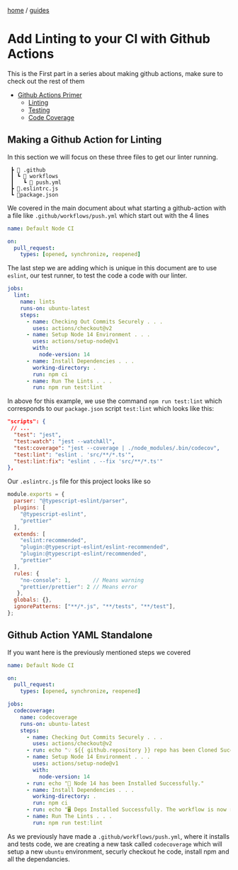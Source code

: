 <p><a href="/">home</a> / <a href="/guides">guides</a></p>
<div class="rainbow-retro"></div>

# Add Linting to your CI with Github Actions

This is the First part in a series about making github actions, make sure to check out the rest of them

 - <a href="/guides/automation/github-actions">Github Actions Primer</a>
   -  <a href="/guides/automation/github-actions-linting">Linting</a>
   -  <a href="/guides/automation/github-actions-testing">Testing</a>
   -  <a href="/guides/automation/github-actions-track-coverage">Code Coverage</a>

## Making a Github Action for Linting

In this section we will focus on these three files to get our linter running. 
```
 ┣ 📂 .github
 ┃ ┗ 📂 workflows
 ┃   ┗ 📜 push.yml
 ┣ 📜.eslintrc.js
 ┗ 📜package.json
```

We covered in the main document about what starting a github-action with a file like `.github/workflows/push.yml` which start out with the 4 lines

```yaml
name: Default Node CI

on:
  pull_request:
    types: [opened, synchronize, reopened]
```

The last step we are adding which is unique in this document are to use `eslint`, our test runner, to test the code a code with our linter. 

```yaml
jobs:
  lint:
    name: lints
    runs-on: ubuntu-latest
    steps:
      - name: Checking Out Commits Securely . . .
        uses: actions/checkout@v2
      - name: Setup Node 14 Environment . . .
        uses: actions/setup-node@v1
        with:
          node-version: 14
      - name: Install Dependencies . . .
        working-directory: .
        run: npm ci
      - name: Run The Lints . . .
        run: npm run test:lint

```

In above for this example, we use the command `npm run test:lint` which corresponds to our `package.json` script `test:lint` which looks like this: 

```json
"scripts": {
 // ...
  "test": "jest",
  "test:watch": "jest --watchAll",
  "test:coverage": "jest --coverage | ./node_modules/.bin/codecov",
  "test:lint": "eslint . 'src/**/*.ts'",
  "test:lint:fix": "eslint . --fix 'src/**/*.ts'"
},
```

Our `.eslintrc.js` file for this project looks like so 

```js
module.exports = {
  parser: "@typescript-eslint/parser",
  plugins: [
    "@typescript-eslint",
    "prettier"
  ],
  extends: [
    "eslint:recommended",
    "plugin:@typescript-eslint/eslint-recommended",
    "plugin:@typescript-eslint/recommended",
    "prettier"
  ],
  rules: {
    "no-console": 1,       // Means warning
    "prettier/prettier": 2 // Means error
   },
  globals: {},
  ignorePatterns: ["**/*.js", "**/tests", "**/test"],
};

```


## Github Action YAML Standalone

If you  want here is the previously mentioned steps we covered

```yaml
name: Default Node CI

on:
  pull_request:
    types: [opened, synchronize, reopened]

jobs:
  codecoverage:
    name: codecoverage
    runs-on: ubuntu-latest
    steps:
      - name: Checking Out Commits Securely . . .
        uses: actions/checkout@v2
      - run: echo "💡 ${{ github.repository }} repo has been Cloned Successfully."
      - name: Setup Node 14 Environment . . .
        uses: actions/setup-node@v1
        with:
          node-version: 14
      - run: echo "🎉 Node 14 has been Installed Successfully."
      - name: Install Dependencies . . .
        working-directory: .
        run: npm ci
      - run: echo "🖥️ Deps Installed Successfully. The workflow is now ready!"
      - name: Run The Lints . . .
        run: npm run test:lint
```

As we previously have made a `.github/workflows/push.yml`, where it installs and tests code, we are creating a new task called `codecoverage` which will setup a new `ubuntu` environment, securly checkout he code, install npm and all the dependancies. 
